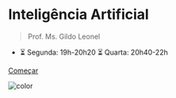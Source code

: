 <h1 id="cover-heading">
  Inteligência Artificial
</h1>


>  Prof. Ms. Gildo Leonel


<!-- TODO: Update to match your project's benefits/features. Git emojis work great here. -->

- :hourglass_flowing_sand: Segunda: 19h-20h20 :hourglass_flowing_sand: Quarta: 20h40-22h


[Começar](#apresentacao) <!-- TODO: Use ID of your homepage heading -->

<!-- TODO: Set your background color or image. -->
![color](#b3d9f8)

